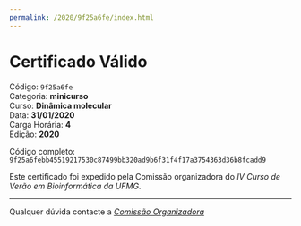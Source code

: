 ```yaml
---
permalink: /2020/9f25a6fe/index.html
---
```


# Certificado Válido

Código: `9f25a6fe`<br>
Categoria: **minicurso**<br>
Curso: **Dinâmica molecular**<br>
Data: **31/01/2020**<br>
Carga Horária: **4**<br>
Edição: **2020**<br>


Código completo: `9f25a6febb45519217530c87499bb320ad9b6f31f4f17a3754363d36b8fcadd9`


Este certificado foi expedido pela Comissão organizadora do *IV Curso de Verão em Bioinformática da UFMG*.

----

Qualquer dúvida contacte a [_Comissão Organizadora_](<mailto:cursobioinfoufmg@gmail.com$subject=[Certificados]>)

